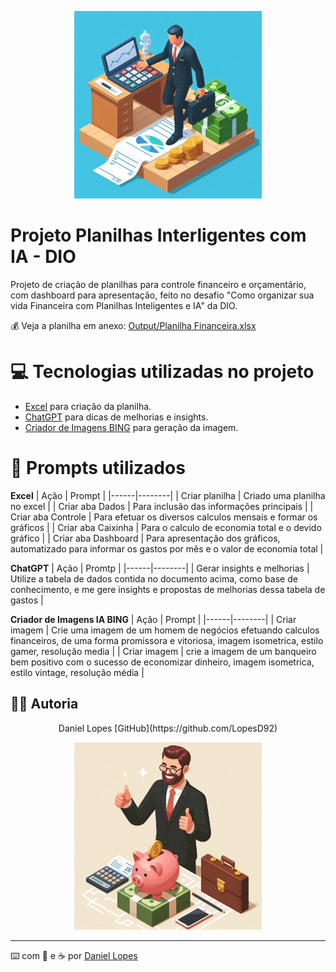 <p align="center">
<img 
    src="./assets/cover.jpg"
    width="300"
/>
</p>



# Projeto Planilhas Interligentes com IA - DIO


Projeto de criação de planilhas para controle financeiro e orçamentário, com dashboard para apresentação, feito no desafio "Como organizar sua vida Financeira com Planilhas Inteligentes e IA" da DIO.

:moneybag: Veja a planilha em anexo: [Output/Planilha Financeira.xlsx]((https://github.com/LopesD92/Projeto-Planilhas_Inteligentes-DIO/blob/main/output/Planilha%20Financeira.xlsx))



# 💻 Tecnologias utilizadas no projeto

- [Excel](https://www.microsoft.com/pt-br/microsoft-365/excel) para criação da planilha.
- [ChatGPT](https://chatgpt.com/) para dicas de melhorias e insights.
- [Criador de Imagens BING](https://www.bing.com/images/create?FORM=GDPCLS) para geração da imagem.



# 🧠 Prompts utilizados

**Excel**
| Ação | Prompt |
|------|--------|
| Criar planilha  | Criado uma planilha no excel |
| Criar aba Dados | Para inclusão das informações principais |
| Criar aba Controle | Para efetuar os diversos calculos mensais e formar os gráficos |
| Criar aba Caixinha | Para o calculo de economia total e o devido gráfico |
| Criar aba Dashboard | Para apresentação dos gráficos, automatizado para informar os gastos por mês e o valor de economia total |

**ChatGPT**
| Ação | Promtp |
|------|--------|
| Gerar insights e melhorias | Utilize a tabela de dados contida no documento acima, como base de conhecimento, e me gere insights e propostas de melhorias dessa tabela de gastos |

**Criador de Imagens IA BING**
| Ação | Prompt |
|------|--------|
| Criar imagem | Crie uma imagem de um homem de negócios efetuando calculos financeiros, de uma forma promissora e vitoriosa, imagem isometrica, estilo gamer, resolução media |
| Criar imagem | crie a imagem de um banqueiro bem positivo com o sucesso de economizar dinheiro, imagem isometrica, estilo vintage, resolução média |



## 👨‍💻 Autoria

<p align="center">  
Daniel Lopes  
[GitHub](https://github.com/LopesD92) 
</p>



<p align="center">
<img 
    src="./assets/cover2.jpg"
    width="300"
/>
</p>




---

⌨️ com 💜 e :coffee: por [Daniel Lopes](https://github.com/LopesD92) 
